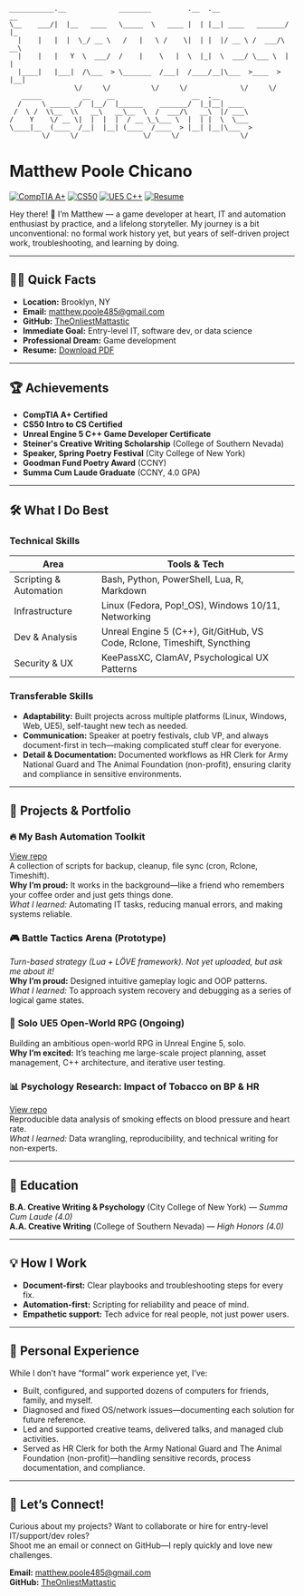 ```
___________.__             ________         .__  .__                 __   
\__    ___/|  |__   ____   \_____  \   ____ |  | |__| ____   _______/  |_ 
  |    |   |  |  \_/ __ \   /   |   \ /    \|  | |  |/ __ \ /  ___/\   __\
  |    |   |   Y  \  ___/  /    |    \   |  \  |_|  \  ___/ \___ \  |  |  
  |____|   |___|  /\___  > \_______  /___|  /____/__|\___  >____  > |__|  
                \/     \/          \/     \/             \/     \/        
   _____          __    __                   __  .__                      
  /     \ _____ _/  |__/  |______    _______/  |_|__| ____                
 /  \ /  \\__  \\   __\   __\__  \  /  ___/\   __\  |/ ___\               
/    Y    \/ __ \|  |  |  |  / __ \_\___ \  |  | |  \  \___               
\____|__  (____  /__|  |__| (____  /____  > |__| |__|\___  >              
        \/     \/                \/     \/               \/               
```

# Matthew Poole Chicano

[![CompTIA A+](https://img.shields.io/badge/CompTIA%20A+-Certified-green)](/assets/docs/A+-pdf.pdf)
[![CS50](https://img.shields.io/badge/CS50%20Intro%20to%20CS-blue)](/assets/docs/CS50_introCS.pdf)
[![UE5 C++](https://img.shields.io/badge/Unreal%20Engine%205-C%2B%2B-blue)](/assets/docs/UE5_C++Dev.pdf)
[![Resume](https://img.shields.io/badge/Download%20Resume-PDF-green)](https://raw.githubusercontent.com/theonliestmattastic/theonliestmattastic.github.io/main/assets/docs/resume.pdf)  

Hey there! 👋 I’m Matthew — a game developer at heart, IT and automation enthusiast by practice, and a lifelong storyteller. My journey is a bit unconventional: no formal work history yet, but years of self-driven project work, troubleshooting, and learning by doing.  

---

## 🧑‍💻 Quick Facts

- **Location:** Brooklyn, NY  
- **Email:** [matthew.poole485@gmail.com](mailto:matthew.poole485@gmail.com)  
- **GitHub:** [TheOnliestMattastic](https://github.com/TheOnliestMattastic)  
- **Immediate Goal:** Entry-level IT, software dev, or data science  
- **Professional Dream:** Game development  
- **Resume:** [Download PDF](https://raw.githubusercontent.com/theonliestmattastic/theonliestmattastic.github.io/main/assets/docs/resume.pdf)

---

## 🏆 Achievements

- **CompTIA A+ Certified**
- **CS50 Intro to CS Certified**
- **Unreal Engine 5 C++ Game Developer Certificate**
- **Steiner's Creative Writing Scholarship** (College of Southern Nevada)
- **Speaker, Spring Poetry Festival** (City College of New York)
- **Goodman Fund Poetry Award** (CCNY)
- **Summa Cum Laude Graduate** (CCNY, 4.0 GPA)

---

## 🛠️ What I Do Best

### **Technical Skills**

| Area                     | Tools & Tech                                                               |  
|--------------------------|----------------------------------------------------------------------------|  
| Scripting & Automation   | Bash, Python, PowerShell, Lua, R, Markdown                                 |  
| Infrastructure           | Linux (Fedora, Pop!_OS), Windows 10/11, Networking                         |  
| Dev & Analysis           | Unreal Engine 5 (C++), Git/GitHub, VS Code, Rclone, Timeshift, Syncthing   |  
| Security & UX            | KeePassXC, ClamAV, Psychological UX Patterns                               |  

### **Transferable Skills**
- **Adaptability:** Built projects across multiple platforms (Linux, Windows, Web, UE5), self-taught new tech as needed.
- **Communication:** Speaker at poetry festivals, club VP, and always document-first in tech—making complicated stuff clear for everyone.
- **Detail & Documentation:** Documented workflows as HR Clerk for Army National Guard and The Animal Foundation (non-profit), ensuring clarity and compliance in sensitive environments.

---

## 🧩 Projects & Portfolio

### 🔥 **My Bash Automation Toolkit**
[View repo](https://github.com/TheOnliestMattastic/My-Bash-Toolkit)  
A collection of scripts for backup, cleanup, file sync (cron, Rclone, Timeshift).  
**Why I’m proud:** It works in the background—like a friend who remembers your coffee order and just gets things done.  
_What I learned:_ Automating IT tasks, reducing manual errors, and making systems reliable.

### 🎮 **Battle Tactics Arena (Prototype)**
*Turn-based strategy (Lua + LÖVE framework). Not yet uploaded, but ask me about it!*  
**Why I’m proud:** Designed intuitive gameplay logic and OOP patterns.  
_What I learned:_ To approach system recovery and debugging as a series of logical game states.

### 🏰 **Solo UE5 Open-World RPG (Ongoing)**
Building an ambitious open-world RPG in Unreal Engine 5, solo.  
**Why I’m excited:** It’s teaching me large-scale project planning, asset management, C++ architecture, and iterative user testing.

### 📊 **Psychology Research: Impact of Tobacco on BP & HR**
[View repo](https://github.com/TheOnliestMattastic/Psychology-Research-Impact-of-Tobacco-on-BP-and-HR)  
Reproducible data analysis of smoking effects on blood pressure and heart rate.  
_What I learned:_ Data wrangling, reproducibility, and technical writing for non-experts.

---

## 🏫 Education

**B.A. Creative Writing & Psychology** (City College of New York) — *Summa Cum Laude (4.0)*  
**A.A. Creative Writing** (College of Southern Nevada) — *High Honors (4.0)*

---

## 💡 How I Work

- **Document-first:** Clear playbooks and troubleshooting steps for every fix.
- **Automation-first:** Scripting for reliability and peace of mind.
- **Empathetic support:** Tech advice for real people, not just power users.

---

## 🚀 Personal Experience

While I don’t have “formal” work experience yet, I’ve:
- Built, configured, and supported dozens of computers for friends, family, and myself.
- Diagnosed and fixed OS/network issues—documenting each solution for future reference.
- Led and supported creative teams, delivered talks, and managed club activities.
- Served as HR Clerk for both the Army National Guard and The Animal Foundation (non-profit)—handling sensitive records, process documentation, and compliance.

---

## 🤝 Let’s Connect!

Curious about my projects? Want to collaborate or hire for entry-level IT/support/dev roles?  
Shoot me an email or connect on GitHub—I reply quickly and love new challenges.

**Email:** [matthew.poole485@gmail.com](mailto:matthew.poole485@gmail.com)  
**GitHub:** [TheOnliestMattastic](https://github.com/TheOnliestMattastic)
